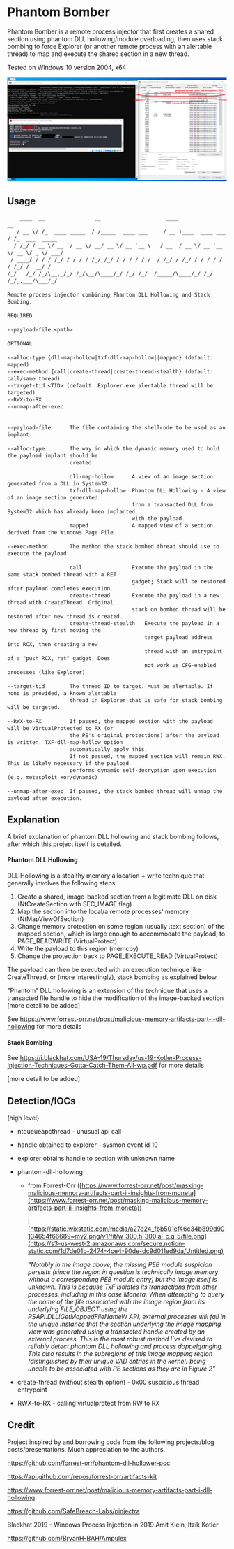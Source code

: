 # Phantom Bomber

Phantom Bomber is a remote process injector that first creates a shared section using phantom DLL hollowing/module overloading, then uses stack bombing to force Explorer (or another remote process with an alertable thread) to map and execute the shared section in a new thread.

Tested on Windows 10 version 2004, x64

![alt text](https://github.com/jasonb17/Phantom-Bomber/blob/main/demo.png?raw=true)

## Usage
```
    ____  __                __                     ____                  __             
   / __ \/ /_  ____ _____  / /_____  ____ ___     / __ )____  ____ ___  / /_  ___  _____
  / /_/ / __ \/ __ `/ __ \/ __/ __ \/ __ `__ \   / __  / __ \/ __ `__ \/ __ \/ _ \/ ___/
 / ____/ / / / /_/ / / / / /_/ /_/ / / / / / /  / /_/ / /_/ / / / / / / /_/ /  __/ /    
/_/   /_/ /_/\__,_/_/ /_/\__/\____/_/ /_/ /_/  /_____/\____/_/ /_/ /_/_.___/\___/_/    

Remote process injector combining Phantom DLL Hollowing and Stack Bombing.

REQUIRED

--payload-file <path> 

OPTIONAL

--alloc-type {dll-map-hollow|txf-dll-map-hollow||mapped} (default: mapped)
--exec-method {call|create-thread|create-thread-stealth} (default: call/same thread)
--target-tid <TID> (default: Explorer.exe alertable thread will be targeted)
--RWX-to-RX
--unmap-after-exec


--payload-file      The file containing the shellcode to be used as an implant.

--alloc-type        The way in which the dynamic memory used to hold the payload implant should be
                    created.
                    
                    dll-map-hollow      A view of an image section generated from a DLL in System32.
                    txf-dll-map-hollow  Phantom DLL Hollowing - A view of an image section generated
                                        from a transacted DLL from System32 which has already been implanted
                                        with the payload.
                    mapped              A mapped view of a section derived from the Windows Page File.

--exec-method       The method the stack bombed thread should use to execute the payload.
                    
                    call                Execute the payload in the same stack bombed thread with a RET
                                        gadget; Stack will be restored after payload completes execution.
                    create-thread       Execute the payload in a new thread with CreateThread. Original
                                        stack on bombed thread will be restored after new thread is created.
                    create-thread-stealth   Execute the payload in a new thread by first moving the 
                                            target payload address into RCX, then creating a new
                                            thread with an entrypoint of a "push RCX, ret" gadget. Does 
                                            not work vs CFG-enabled processes (like Explorer)
               
--target-tid        The thread ID to target. Must be alertable. If none is provided, a known alertable 
                    thread in Explorer that is safe for stack bombing will be targeted.

--RWX-to-RX         If passed, the mapped section with the payload will be VirtualProtected to RX (or 
                    the PE's original protections) after the payload is written. TXF-dll-map-hollow option 
                    automatically apply this.
                    If not passed, the mapped section will remain RWX. This is likely necessary if the payload
                    performs dynamic self-decryption upon execution (e.g. metasploit xor/dynamic)

--unmap-after-exec  If passed, the stack bombed thread will unmap the payload after execution.
```


## Explanation

A brief explanation of phantom DLL hollowing and stack bombing follows, after which this project itself is detailed.

#### Phantom DLL Hollowing

DLL Hollowing is a stealthy memory allocation + write technique that generally involves the following steps:
1. Create a shared, image-backed section from a legitimate DLL on disk (NtCreateSection with SEC_IMAGE flag)
2. Map the section into the local/a remote processes' memory (NtMapViewOfSection)
3. Change memory protection on some region (usually .text section) of the mapped section, which is large enough to accommodate the payload, to PAGE_READWRITE (VirtualProtect)
4. Write the payload to this region (memcpy)
5. Change the protection back to PAGE_EXECUTE_READ (VirtualProtect)

The payload can then be executed with an execution technique like CreateThread, or (more interestingly), stack bombing as explained below.

"Phantom" DLL hollowing is an extension of the technique that uses a transacted file handle to hide the modification of the image-backed section \[more detail to be added\]

See https://www.forrest-orr.net/post/malicious-memory-artifacts-part-i-dll-hollowing for more details

#### Stack Bombing

See https://i.blackhat.com/USA-19/Thursday/us-19-Kotler-Process-Injection-Techniques-Gotta-Catch-Them-All-wp.pdf for more details

\[more detail to be added\]


## Detection/IOCs

(high level)
- ntqueueapcthread - unusual api call
- handle obtained to explorer - sysmon event id 10
- explorer obtains handle to section with unknown name
- phantom-dll-hollowing
    - from Forrest-Orr ([https://www.forrest-orr.net/post/masking-malicious-memory-artifacts-part-ii-insights-from-moneta](https://www.forrest-orr.net/post/masking-malicious-memory-artifacts-part-ii-insights-from-moneta))

        ![https://static.wixstatic.com/media/a27d24_fbb501ef46c34b899d90134654f66689~mv2.png/v1/fit/w_300,h_300,al_c,q_5/file.png](https://s3-us-west-2.amazonaws.com/secure.notion-static.com/1d7de01b-2474-4ce4-90de-dc9d011ed9da/Untitled.png)

        _"Notably in the image above, the missing PEB module suspicion persists (since the region in question is technically image memory without a corresponding PEB module entry) but the image itself is unknown. This is because TxF isolates its transactions from other processes, including in this case Moneta. When attempting to query the name of the file associated with the image region from its underlying FILE_OBJECT using the PSAPI.DLL!GetMappedFileNameW API, external processes will fail in the unique instance that the section underlying the image mapping view was generated using a transacted handle created by an external process. This is the most robust method I’ve devised to reliably detect phantom DLL hollowing and process doppelganging. This also results in the subregions of this image mapping region (distinguished by their unique VAD entries in the kernel) being unable to be associated with PE sections as they are in Figure 2"_

- create-thread (without stealth option) - 0x00 suspicious thread entrypoint
- RWX-to-RX - calling virtualprotect from RW to RX

## Credit

Project inspired by and borrowing code from the following projects/blog posts/presentations. Much appreciation to the authors.

https://github.com/forrest-orr/phantom-dll-hollower-poc

https://api.github.com/repos/forrest-orr/artifacts-kit

https://www.forrest-orr.net/post/malicious-memory-artifacts-part-i-dll-hollowing

https://github.com/SafeBreach-Labs/pinjectra

Blackhat 2019 - Windows Process Injection in 2019 Amit Klein, Itzik Kotler

https://github.com/BryanH-BAH/Ampulex
